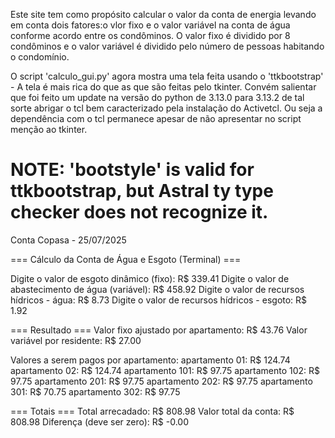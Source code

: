 Este site tem como propósito calcular o valor da conta de energia levando em conta dois fatores:o vlor fixo e o valor variável na conta de água conforme acordo entre os condôminos.
O valor fixo é dividido por 8 condôminos e o valor variável é dividido pelo número de pessoas habitando o condomínio.

O script 'calculo_gui.py' agora mostra uma tela feita usando o 'ttkbootstrap' - A tela é mais rica do que as que são feitas pelo tkinter.
Convém salientar que foi feito um update na versão do python de 3.13.0 para 3.13.2 de tal sorte abrigar o tcl bem caracterizado pela instalação do Activetcl. Ou seja a dependência com o tcl permanece apesar de não apresentar no script menção ao tkinter.

# NOTE: 'bootstyle' is valid for ttkbootstrap, but Astral ty type checker does not recognize it.

Conta Copasa - 25/07/2025

=== Cálculo da Conta de Água e Esgoto (Terminal) ===

Digite o valor de esgoto dinâmico (fixo): R$ 339.41
Digite o valor de abastecimento de água (variável): R$ 458.92
Digite o valor de recursos hídricos - água: R$ 8.73
Digite o valor de recursos hídricos - esgoto: R$ 1.92

=== Resultado ===
Valor fixo ajustado por apartamento: R$ 43.76
Valor variável por residente: R$ 27.00

Valores a serem pagos por apartamento:
apartamento 01: R$ 124.74
apartamento 02: R$ 124.74
apartamento 101: R$ 97.75
apartamento 102: R$ 97.75
apartamento 201: R$ 97.75
apartamento 202: R$ 97.75
apartamento 301: R$ 70.75
apartamento 302: R$ 97.75

=== Totais ===
Total arrecadado: R$ 808.98
Valor total da conta: R$ 808.98
Diferença (deve ser zero): R$ -0.00
